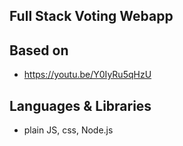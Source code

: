 ## Full Stack Voting Webapp

## Based on

- https://youtu.be/Y0IyRu5qHzU

## Languages & Libraries

- plain JS, css, Node.js
